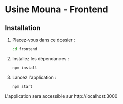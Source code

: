 # Usine Mouna - Frontend

## Installation

1. Placez-vous dans ce dossier :
   ```bash
   cd frontend
   ```
2. Installez les dépendances :
   ```bash
   npm install
   ```
3. Lancez l'application :
   ```bash
   npm start
   ```

L'application sera accessible sur http://localhost:3000 